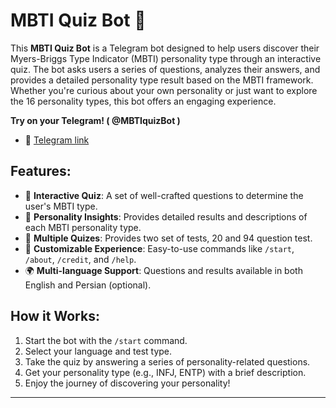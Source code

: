 # MBTI Quiz Bot 🤖 

This **MBTI Quiz Bot** is a Telegram bot designed to help users discover their Myers-Briggs Type Indicator (MBTI) personality type through an interactive quiz. The bot asks users a series of questions, analyzes their answers, and provides a detailed personality type result based on the MBTI framework. Whether you're curious about your own personality or just want to explore the 16 personality types, this bot offers an engaging experience.

**Try on your Telegram! ( @MBTIquizBot )**
- 💬 [Telegram link](t.me/MBTIquizBot)
  
## Features:
- 📝 **Interactive Quiz**: A set of well-crafted questions to determine the user's MBTI type.
- 🧠 **Personality Insights**: Provides detailed results and descriptions of each MBTI personality type.
- 🦾 **Multiple Quizes**: Provides two set of tests, 20 and 94 question test.
- 🔄 **Customizable Experience**: Easy-to-use commands like `/start`, `/about`, `/credit`, and `/help`.
- 🌍 **Multi-language Support**: Questions and results available in both English and Persian (optional).

## How it Works:
1. Start the bot with the `/start` command.
2. Select your language and test type.
3. Take the quiz by answering a series of personality-related questions.
4. Get your personality type (e.g., INFJ, ENTP) with a brief description.
6. Enjoy the journey of discovering your personality!

---
